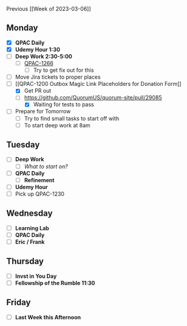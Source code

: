 Previous [[Week of 2023-03-06]]

## Monday
- [x] **QPAC Daily**
- [x] **Udemy Hour 1:30**
- [ ] **Deep Work 2:30-5:00**
	- [ ] [QPAC-1266](https://quorumanalytics.atlassian.net/browse/QPAC-1266)
		- [ ] Try to get fix out for this
- [ ] Move Jira tickets to proper places
- [ ] [[QPAC-1200 Outbox Magic Link Placeholders for Donation Form]]
	- [x] Get PR out
	- [ ] https://github.com/QuorumUS/quorum-site/pull/29085
		- [x] Waiting for tests to pass
- [ ] Prepare for Tomorrow
	- [ ] Try to find small tasks to start off with
	- [ ] To start deep work at 8am

## Tuesday
- [ ] **Deep Work**
	- [ ] *What to start on?*
- [ ] **QPAC Daily**
	- [ ] **Refinement**
- [ ] **Udemy Hour**
- [ ] Pick up QPAC-1230

## Wednesday
- [ ] **Learning Lab**
- [ ] **QPAC Daily**
- [ ] **Eric / Frank**

## Thursday
- [ ] **Invst in You Day**
- [ ] **Fellowship of the Rumble 11:30**

## Friday
- [ ] **Last Week this Afternoon**